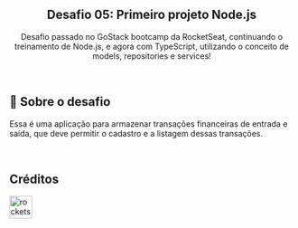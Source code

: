 <h2 align="center"> 
  Desafio 05: Primeiro projeto Node.js
</h3>

<p align="center">
  Desafio passado no GoStack bootcamp da RocketSeat, continuando o treinamento de Node.js, e agora com TypeScript, utilizando o conceito de models, repositories e services!

</p>

<br>

<h2> 🚀 Sobre o desafio </h2>

<p>
Essa é uma aplicação para armazenar transações financeiras de entrada e saída, que deve permitir o cadastro e a listagem dessas transações.
</p>

<br>

<h2>Créditos</h2>

[<img src="https://avatars0.githubusercontent.com/u/28929274?s=200&v=4" alt="rocketseat" width="40" height="40" />](https://github.com/Rocketseat)
